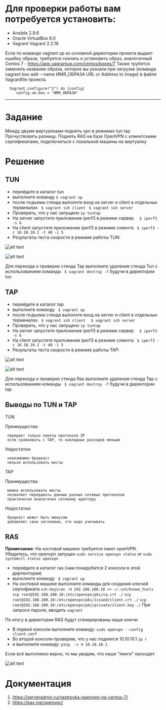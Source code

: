 # Для проверки работы вам потребуется установить:
- Ansible 2.9.6
- Oracle VirtualBox 6.0
- Vagrant Vagrant 2.2.19

Если по команде vagrant up из основной директории проекта выдает ошибку образа, требуется скачать и установить образ, аналогичный Centos 7 -  https://app.vagrantup.com/centos/boxes/7
Также трубется заменить название образа, которое вы указали при загрузке (команда vagrant box add --name ИМЯ_ОБРАЗА URL or Address to Image) в файле Vagrantfile проекта.

      Vagrant.configure("2") do |config|
         config.vm.box = "ИМЯ_ОБРАЗА"

------------------------------------------------------------

# Задание

Между двумя виртуалками поднять vpn в режимах
tun
tap Прочуствовать разницу.
Поднять RAS на базе OpenVPN с клиентскими сертификатами, подключиться с локальной машины на виртуалку

# Решение
## TUN
- перейдите в каталог tun
- выполните команду ` $ vagrant up   ` 
- после подъема стенда выполнте вход на server и client в отдельных терминалах
     `  $ vagrant ssh client ` 
     `  $ vagrant ssh server ` 
- Проверить, что у нас запущено ` ip tuntap `
- На server запустите приложение iperf3 в режиме сервер  `   $ iperf3 -s & ` 
- На client запустите приложение iperf3 в режиме слиента   `  $ iperf3 -c 10.10.10.1 -t 40 -i 5  ` 
- Результаты теста скорости в режиме работы TUN:

![alt text](tun/tun1.png "server tun")

![alt text](tun/tun2.png "client tun")

Для перехода к проверке стенда Tap выполните удаления стенда Tun с использованием команды `  $ vagrant destroy -f `  будучи в директории tun

## TAP
- перейдите в каталог tap
- выполните команду `  $ vagrant up   ` 
- после подъема стенда выполнте вход на server и client в отдельных терминалах
     `  $ vagrant ssh client  ` 
     `  $ vagrant ssh server  ` 
- Проверить, что у нас запущено ` ip tuntap `
- На server запустите приложение iperf3 в режиме сервер  `   $ iperf3 -s & ` 
- На client запустите приложение iperf3 в режиме слиента   `  $ iperf3 -c 10.10.10.1 -t 40 -i 5  `       
- Результаты теста скорости в режиме работы TAP:

![alt text](tap/tap1.png "server tap")

![alt text](tap/tap2.png "client tap")

Для перехода к проверке стенда Ras выполните удаления стенда Tap с использованием команды `  $ vagrant destroy -f `  будучи в директории tap

## Выводы по TUN и TAP 

TUN

Преимущества:
     
     передает только пакеты протокола IP
     если сравнивать с TAP, то накладных расходов меньше
     
Недостатки:
     
     невозможен бродкаст
     нельзя использовать мосты
         
TAP

Преимущества:
     
     можно использовать мосты
     позволяет передавать данные разных сетевых протоколов 
     практически аналогичен сетевому адаптеру
     
Недостатки:
     
     бродкаст может быть минусом
     добавляет свои заголовки, это надо учитывать
     

## RAS
**Примечание**: На хостовой машине требуется пакет openVPN. Убедитесь, что openvpn запущен `sudo service openvpn status` or `sudo systemctl status openvpn`

- перейдите в каталог ras (нам понадобится 2 консоли в этой дирпектории)
- выполните команду `  $ vagrant up   ` 
- На хостовой машине выполните команды для создания ключей сертификата
` ssh-keyscan -H 192.168.100.10 >> ~/.ssh/known_hosts `
` scp root@192.168.100.10:/etc/openvpn/pki/ca.crt ./ `
` scp root@192.168.100.10:/etc/openvpn/pki/issued/client.crt ./ `
` scp root@192.168.100.10:/etc/openvpn/pki/private/client.key ./ `
При запросе пароля, вводить `vagrant`

По итогу в директории RAS будут сгенерированы наши ключи.
- В первой консоли выполните команду: ` sudo openvpn --config client.conf `
- Во второй консоли проверим, что у нас поднялся 10.10.10.1 `ip r`
- и выполните команду: ` ping  -c 4 10.10.10.1 `

Если всё выполнено верно, то мы увидим, что наши "пинги" проходят.

![alt text](ras/ras1.png "ras")

# Документация
1. https://serveradmin.ru/nastroyka-openvpn-na-centos-7/
2. https://eax.me/openvpn/






